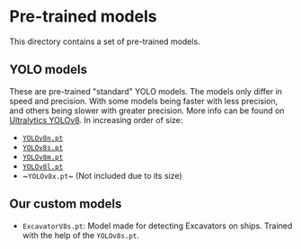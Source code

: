 # Pre-trained models
This directory contains a set of pre-trained models.
## YOLO models
These are pre-trained "standard" YOLO models. The models only differ in speed and precision. With some models being faster with less precision, and others being slower with greater precision. More info can be found on [Ultralytics YOLOv8](https://docs.ultralytics.com/models/yolov8/#supported-modes). In increasing order of size:
- [`YOLOv8n.pt`](yolov8n.pt)
- [`YOLOv8s.pt`]("yolov8s.pt")
- [`YOLOv8m.pt`]("yolov8m.pt")
- [`YOLOv8l.pt`]("yolov8l.pt")
- ~`YOLOv8x.pt`~ (Not included due to its size)

## Our custom models
- `ExcavatorV8s.pt`: Model made for detecting Excavators on ships. Trained with the help of the `YOLOv8s.pt`.




